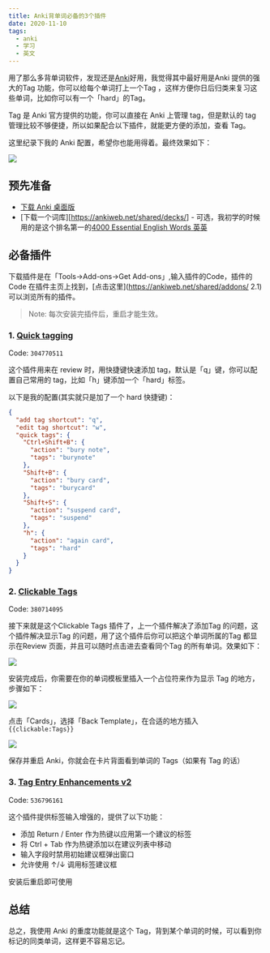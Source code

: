 ```yaml
---
title: Anki背单词必备的3个插件
date: 2020-11-10
tags:
  - anki
  - 学习
  - 英文
---
```


用了那么多背单词软件，发现还是[Anki](https://ankiweb.net/)好用，我觉得其中最好用是Anki 提供的强大的Tag 功能，你可以给每个单词打上一个Tag ，这样方便你日后归类来复习这些单词，比如你可以有一个「hard」的Tag。

Tag 是 Anki 官方提供的功能，你可以直接在 Anki 上管理 tag，但是默认的 tag 管理比较不够便捷，所以如果配合以下插件，就能更方便的添加，查看 Tag。

这里纪录下我的 Anki 配置，希望你也能用得着。最终效果如下：

![](https://i.imgur.com/WF5posJ.png)

## 预先准备

- [下载 Anki 桌面版](https://apps.ankiweb.net/)
- [下载一个词库][https://ankiweb.net/shared/decks/] - 可选，我初学的时候用的是这个排名第一的[4000 Essential English Words 英英](https://ankiweb.net/shared/info/1104981491)

## 必备插件

下载插件是在「Tools->Add-ons->Get Add-ons」,输入插件的Code，插件的Code 在插件主页上找到，[点击这里](https://ankiweb.net/shared/addons/ 2.1)可以浏览所有的插件。

> Note: 每次安装完插件后，重启才能生效。

### 1. [Quick tagging](https://ankiweb.net/shared/info/304770511)

Code: `304770511`

这个插件用来在 review 时，用快捷键快速添加 tag，默认是「q」键，你可以配置自己常用的 tag，比如「h」键添加一个「hard」标签。

以下是我的配置(其实就只是加了一个 hard 快捷键)：

```json
{
  "add tag shortcut": "q",
  "edit tag shortcut": "w",
  "quick tags": {
    "Ctrl+Shift+B": {
      "action": "bury note",
      "tags": "burynote"
    },
    "Shift+B": {
      "action": "bury card",
      "tags": "burycard"
    },
    "Shift+S": {
      "action": "suspend card",
      "tags": "suspend"
    },
    "h": {
      "action": "again card",
      "tags": "hard"
    }
  }
}
```

### 2. [Clickable Tags ](https://ankiweb.net/shared/info/380714095)

Code: `380714095`

接下来就是这个Clickable Tags 插件了，上一个插件解决了添加Tag 的问题，这个插件解决显示Tag 的问题，用了这个插件后你可以把这个单词所属的Tag 都显示在Review 页面，并且可以随时点击进去查看同个Tag 的所有单词。效果如下：

![](https://raw.githubusercontent.com/luoliyan/anki-misc/master/screenshots/clickable-tags.png)

安装完成后，你需要在你的单词模板里插入一个占位符来作为显示 Tag 的地方，步骤如下：

![](https://i.imgur.com/2WWkaiA.png)

点击「Cards」，选择「Back Template」，在合适的地方插入 `{{clickable:Tags}}`

![](https://i.imgur.com/xVZHyjW.png)

保存并重启 Anki，你就会在卡片背面看到单词的 Tags（如果有 Tag 的话）

### 3. [Tag Entry Enhancements v2](https://ankiweb.net/shared/info/536796161)

Code: `536796161`

这个插件提供标签输入增强的，提供了以下功能：

- 添加 Return / Enter 作为热键以应用第一个建议的标签
- 将 Ctrl + Tab 作为热键添加以在建议列表中移动
- 输入字段时禁用初始建议框弹出窗口
- 允许使用 ↑/↓ 调用标签建议框

安装后重启即可使用

## 总结

总之，我使用 Anki 的重度功能就是这个 Tag，背到某个单词的时候，可以看到你标记的同类单词，这样更不容易忘记。